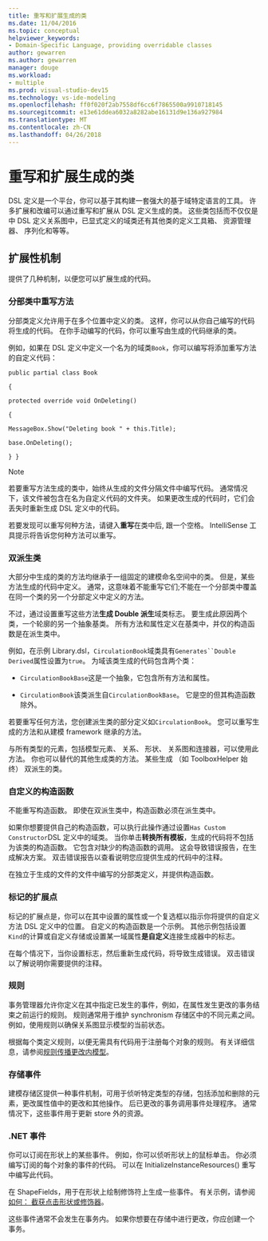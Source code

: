 ```yaml
---
title: 重写和扩展生成的类
ms.date: 11/04/2016
ms.topic: conceptual
helpviewer_keywords:
- Domain-Specific Language, providing overridable classes
author: gewarren
ms.author: gewarren
manager: douge
ms.workload:
- multiple
ms.prod: visual-studio-dev15
ms.technology: vs-ide-modeling
ms.openlocfilehash: ff0f020f2ab7558df6cc6f7865500a9910718145
ms.sourcegitcommit: e13e61ddea6032a8282abe16131d9e136a927984
ms.translationtype: MT
ms.contentlocale: zh-CN
ms.lasthandoff: 04/26/2018
---
```

# <a name="overriding-and-extending-the-generated-classes"></a>重写和扩展生成的类
DSL 定义是一个平台，你可以基于其构建一套强大的基于域特定语言的工具。 许多扩展和改编可以通过重写和扩展从 DSL 定义生成的类。 这些类包括而不仅仅是中 DSL 定义关系图中，已显式定义的域类还有其他类的定义工具箱、 资源管理器、 序列化和等等。

## <a name="extensibility-mechanisms"></a>扩展性机制
 提供了几种机制，以便您可以扩展生成的代码。

### <a name="overriding-methods-in-a-partial-class"></a>分部类中重写方法
 分部类定义允许用于在多个位置中定义的类。 这样，你可以从你自己编写的代码将生成的代码。 在你手动编写的代码，你可以重写由生成的代码继承的类。

 例如，如果在 DSL 定义中定义一个名为的域类`Book`，你可以编写将添加重写方法的自定义代码：

 `public partial class Book`

 `{`

 `protected override void OnDeleting()`

 `{`

 `MessageBox.Show("Deleting book " + this.Title);`

 `base.OnDeleting();`

 `} }`

> [!NOTE]
>  若要重写方法生成的类中，始终从生成的文件分隔文件中编写代码。 通常情况下，该文件被包含在名为自定义代码的文件夹。 如果更改生成的代码时，它们会丢失时重新生成 DSL 定义中的代码。

 若要发现可以重写何种方法，请键入**重写**在类中后, 跟一个空格。 IntelliSense 工具提示将告诉您何种方法可以重写。

### <a name="double-derived-classes"></a>双派生类
 大部分中生成的类的方法均继承于一组固定的建模命名空间中的类。 但是，某些方法生成的代码中定义。 通常，这意味着不能重写它们;不能在一个分部类中覆盖在同一个类的另一个分部定义中定义的方法。

 不过，通过设置重写这些方法**生成 Double 派生**域类标志。 要生成此原因两个类，一个轮廓的另一个抽象基类。 所有方法和属性定义在基类中，并仅的构造函数是在派生类中。

 例如，在示例 Library.dsl，`CirculationBook`域类具有`Generates``Double Derived`属性设置为`true`。 为域该类生成的代码包含两个类：

-   `CirculationBookBase`这是一个抽象，它包含所有方法和属性。

-   `CirculationBook`该类派生自`CirculationBookBase`。 它是空的但其构造函数除外。

 若要重写任何方法，您创建派生类的部分定义如`CirculationBook`。 您可以重写生成的方法和从建模 framework 继承的方法。

 与所有类型的元素，包括模型元素、 关系、 形状、 关系图和连接器，可以使用此方法。 你也可以替代的其他生成类的方法。 某些生成 （如 ToolboxHelper 始终） 双派生的类。

### <a name="custom-constructors"></a>自定义的构造函数
 不能重写构造函数。 即使在双派生类中，构造函数必须在派生类中。

 如果你想要提供自己的构造函数，可以执行此操作通过设置`Has Custom Constructor`DSL 定义中的域类。 当你单击**转换所有模板**，生成的代码将不包括为该类的构造函数。 它包含对缺少的构造函数的调用。 这会导致错误报告，在生成解决方案。 双击错误报告以查看说明您应提供生成的代码中的注释。

 在独立于生成的文件的文件中编写的分部类定义，并提供构造函数。

### <a name="flagged-extension-points"></a>标记的扩展点
 标记的扩展点是，你可以在其中设置的属性或一个复选框以指示你将提供的自定义方法 DSL 定义中的位置。 自定义的构造函数是一个示例。 其他示例包括设置`Kind`的计算或自定义存储或设置某一域属性**是自定义**连接生成器中的标志。

 在每个情况下，当你设置标志，然后重新生成代码，将导致生成错误。 双击错误以了解说明你需要提供的注释。

### <a name="rules"></a>规则
 事务管理器允许你定义在其中指定已发生的事件，例如，在属性发生更改的事务结束之前运行的规则。 规则通常用于维护 synchronism 存储区中的不同元素之间。 例如，使用规则以确保关系图显示模型的当前状态。

 根据每个类定义规则，以便无需具有代码用于注册每个对象的规则。 有关详细信息，请参阅[规则传播更改内模型](../modeling/rules-propagate-changes-within-the-model.md)。

### <a name="store-events"></a>存储事件
 建模存储区提供一种事件机制，可用于侦听特定类型的存储，包括添加和删除的元素，更改属性值中的更改和其他操作。 后已更改的事务调用事件处理程序。 通常情况下，这些事件用于更新 store 外的资源。

### <a name="net-events"></a>.NET 事件
 你可以订阅在形状上的某些事件。 例如，你可以侦听形状上的鼠标单击。 你必须编写订阅的每个对象的事件的代码。 可以在 InitializeInstanceResources() 重写中编写此代码。

 在 ShapeFields，用于在形状上绘制修饰符上生成一些事件。 有关示例，请参阅[如何： 截获点击形状或修饰器](../modeling/how-to-intercept-a-click-on-a-shape-or-decorator.md)。

 这些事件通常不会发生在事务内。 如果你想要在存储中进行更改，你应创建一个事务。